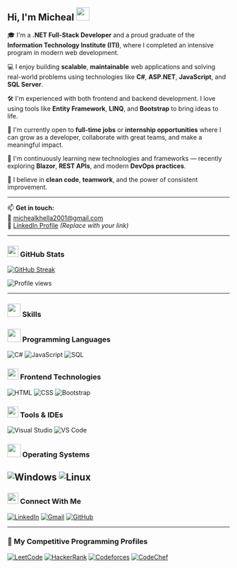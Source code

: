 ## Hi, I'm Micheal <img src="https://em-content.zobj.net/source/microsoft-teams/363/waving-hand_1f44b.png" width="30" height="30" />

🎓 I'm a **.NET Full-Stack Developer** and a proud graduate of the **Information Technology Institute (ITI)**, where I completed an intensive program in modern web development.

💻 I enjoy building **scalable**, **maintainable** web applications and solving real-world problems using technologies like **C#**, **ASP.NET**, **JavaScript**, and **SQL Server**.

🛠️ I'm experienced with both frontend and backend development. I love using tools like **Entity Framework**, **LINQ**, and **Bootstrap** to bring ideas to life.

🚀 I'm currently open to **full-time jobs** or **internship opportunities** where I can grow as a developer, collaborate with great teams, and make a meaningful impact.

🌱 I'm continuously learning new technologies and frameworks — recently exploring **Blazor**, **REST APIs**, and modern **DevOps practices**.

🤝 I believe in **clean code**, **teamwork**, and the power of consistent improvement.

---

📫 **Get in touch:**  
📧 [michealkhella2001@gmail.com](mailto:michealkhella2001@gmail.com)  
🔗 [LinkedIn Profile](https://www.linkedin.com/in/YOUR-LINKEDIN-HERE) *(Replace with your link)*  

---

### <img src="https://em-content.zobj.net/source/microsoft-teams/363/bar-chart_1f4ca.png" width="25" /> GitHub Stats

[![GitHub Streak](https://streak-stats.demolab.com?user=Micheal2001)](https://git.io/streak-stats)

![Profile views](https://komarev.com/ghpvc/?username=Micheal2001&color=blue)

---

### <img src="https://em-content.zobj.net/source/microsoft-teams/363/rocket_1f680.png" width="30" height="30" /> Skills

### <img src="https://em-content.zobj.net/source/microsoft-teams/363/brain_1f9e0.png" width="30" height="30" /> Programming Languages  
![C#](https://img.shields.io/badge/C%23-239120?logo=c-sharp&logoColor=white)
![JavaScript](https://img.shields.io/badge/JavaScript-F7DF1E?logo=javascript&logoColor=black)
![SQL](https://img.shields.io/badge/SQL-003B57?logo=postgresql&logoColor=white)

### <img src="https://em-content.zobj.net/source/microsoft-teams/363/globe-with-meridians_1f310.png" width="25" /> Frontend Technologies  
![HTML](https://img.shields.io/badge/HTML-E34F26?logo=html5&logoColor=white)
![CSS](https://img.shields.io/badge/CSS-1572B6?logo=css3&logoColor=white)
![Bootstrap](https://img.shields.io/badge/Bootstrap-563D7C?logo=bootstrap&logoColor=white)

### <img src="https://em-content.zobj.net/source/microsoft-teams/363/hammer-and-wrench_1f6e0-fe0f.png" width="25" /> Tools & IDEs  
![Visual Studio](https://img.shields.io/badge/Visual%20Studio-5C2D91?logo=visualstudio&logoColor=white)
![VS Code](https://img.shields.io/badge/VS%20Code-007ACC?logo=visualstudiocode&logoColor=white)

### <img src="https://em-content.zobj.net/source/microsoft-teams/363/laptop_1f4bb.png" width="30" height="30" /> Operating Systems  
![Windows](https://img.shields.io/badge/Windows-0078D6?logo=windows&logoColor=white)
![Linux](https://img.shields.io/badge/Linux-FCC624?logo=linux&logoColor=black)
---

### <img src="https://em-content.zobj.net/source/microsoft-teams/363/handshake_1f91d.png" width="25" /> Connect With Me

[![LinkedIn](https://img.shields.io/badge/LinkedIn-blue?logo=linkedin&logoColor=white)](https://www.linkedin.com/in/micheal-khella-151428336/)
[![Gmail](https://img.shields.io/badge/Gmail-D14836?logo=gmail&logoColor=white)](mailto:michealkhella01@gmail.com)
[![GitHub](https://img.shields.io/badge/GitHub-100000?logo=github&logoColor=white)](https://github.com/Micheal2001)

---

### 👀 My Competitive Programming Profiles

[![LeetCode](https://img.shields.io/badge/LeetCode-FFA116?logo=leetcode&logoColor=white)](https://leetcode.com/yourusername/)
[![HackerRank](https://img.shields.io/badge/HackerRank-2EC866?logo=hackerrank&logoColor=white)](https://www.hackerrank.com/yourusername)
[![Codeforces](https://img.shields.io/badge/Codeforces-1F8ACB?logo=codeforces&logoColor=white)](https://codeforces.com/profile/yourusername)
[![CodeChef](https://img.shields.io/badge/CodeChef-5B4638?logo=codechef&logoColor=white)](https://www.codechef.com/users/yourusername)
